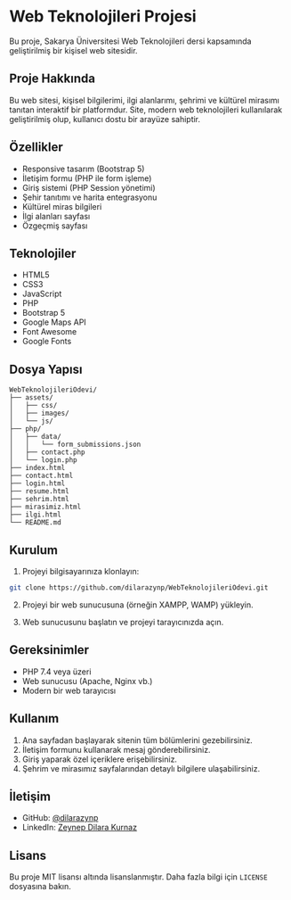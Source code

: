 # Web Teknolojileri Projesi

Bu proje, Sakarya Üniversitesi Web Teknolojileri dersi kapsamında geliştirilmiş bir kişisel web sitesidir.

## Proje Hakkında

Bu web sitesi, kişisel bilgilerimi, ilgi alanlarımı, şehrimi ve kültürel mirasımı tanıtan interaktif bir platformdur. Site, modern web teknolojileri kullanılarak geliştirilmiş olup, kullanıcı dostu bir arayüze sahiptir.

## Özellikler

- Responsive tasarım (Bootstrap 5)
- İletişim formu (PHP ile form işleme)
- Giriş sistemi (PHP Session yönetimi)
- Şehir tanıtımı ve harita entegrasyonu
- Kültürel miras bilgileri
- İlgi alanları sayfası
- Özgeçmiş sayfası

## Teknolojiler

- HTML5
- CSS3
- JavaScript
- PHP
- Bootstrap 5
- Google Maps API
- Font Awesome
- Google Fonts

## Dosya Yapısı

```
WebTeknolojileriOdevi/
├── assets/
│   ├── css/
│   ├── images/
│   └── js/
├── php/
│   ├── data/
│   │   └── form_submissions.json
│   ├── contact.php
│   └── login.php
├── index.html
├── contact.html
├── login.html
├── resume.html
├── sehrim.html
├── mirasimiz.html
├── ilgi.html
└── README.md
```

## Kurulum

1. Projeyi bilgisayarınıza klonlayın:
```bash
git clone https://github.com/dilarazynp/WebTeknolojileriOdevi.git
```

2. Projeyi bir web sunucusuna (örneğin XAMPP, WAMP) yükleyin.

3. Web sunucusunu başlatın ve projeyi tarayıcınızda açın.

## Gereksinimler

- PHP 7.4 veya üzeri
- Web sunucusu (Apache, Nginx vb.)
- Modern bir web tarayıcısı

## Kullanım

1. Ana sayfadan başlayarak sitenin tüm bölümlerini gezebilirsiniz.
2. İletişim formunu kullanarak mesaj gönderebilirsiniz.
3. Giriş yaparak özel içeriklere erişebilirsiniz.
4. Şehrim ve mirasımız sayfalarından detaylı bilgilere ulaşabilirsiniz.


## İletişim

- GitHub: [@dilarazynp](https://github.com/dilarazynp)
- LinkedIn: [Zeynep Dilara Kurnaz](https://www.linkedin.com/in/zeynepdilarakurnaz/)

## Lisans

Bu proje MIT lisansı altında lisanslanmıştır. Daha fazla bilgi için `LICENSE` dosyasına bakın.
